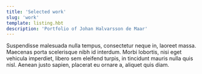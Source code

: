```yaml
---
title: 'Selected work'
slug: 'work'
template: listing.hbt
description: 'Portfolio of Johan Halvarsson de Maar'
---
```

Suspendisse malesuada nulla tempus, consectetur neque in, laoreet massa. Maecenas porta scelerisque nibh id interdum. Morbi lobortis, nisi eget vehicula imperdiet, libero sem eleifend turpis, in tincidunt mauris nulla quis nisl. Aenean justo sapien, placerat eu ornare a, aliquet quis diam.
